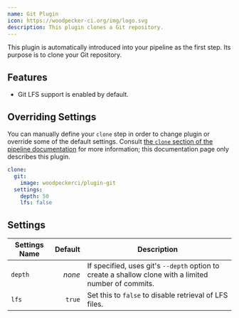 ```yaml
---
name: Git Plugin
icon: https://woodpecker-ci.org/img/logo.svg
description: This plugin clones a Git repository.
---
```


This plugin is automatically introduced into your pipeline as the first step.
Its purpose is to clone your Git repository.

## Features

- Git LFS support is enabled by default.


## Overriding Settings

You can manually define your `clone` step in order to change plugin or override some of the default settings.
Consult [the `clone` section of the pipeline documentation][pipelineClone] for more information;
this documentation page only describes this plugin.

```yaml
clone:
  git:
    image: woodpeckerci/plugin-git
  settings:
    depth: 50
    lfs: false
```


## Settings

| Settings Name | Default | Description |
| ------------- | ------: | ----------- |
| `depth`       |  *none* | If specified, uses git's `--depth` option to create a shallow clone with a limited number of commits. |
| `lfs`         |  `true` | Set this to `false` to disable retrieval of LFS files. |


[pipelineClone]: https://woodpecker-ci.org/docs/usage/pipeline-syntax#clone

